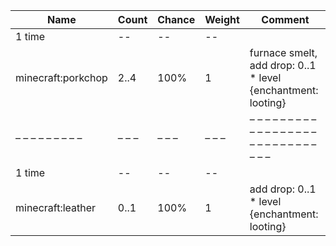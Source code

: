 | Name               | Count | Chance | Weight | Comment                                                      |
| ------------------ | ----- | ------ | ------ | ------------------------------------------------------------ |
| 1 time             |    -- |     -- |     -- |                                                              |
| minecraft:porkchop |  2..4 |   100% |      1 | furnace smelt, add drop: 0..1 * level {enchantment: looting} |
| – – – – – – – – –  | – – – | – – –  | – – –  | – – – – – – – – – – – – – – – – – – – – – – – – – – – – – –  |
| 1 time             |    -- |     -- |     -- |                                                              |
| minecraft:leather  |  0..1 |   100% |      1 | add drop: 0..1 * level {enchantment: looting}                |
